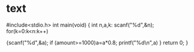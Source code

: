 # text
#include<stdio.h>
int main(void)
{
int n,a,k:
scanf("%d",&n);
for(k=0:k<n:k++)

{scanf("%d",&a);
if (amount>=1000)a=a*0.8;
printf("%d\n",a)
}
return 0;
}

